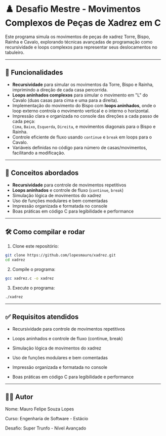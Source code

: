 # ♟️ Desafio Mestre - Movimentos Complexos de Peças de Xadrez em C

Este programa simula os movimentos de peças de xadrez Torre, Bispo, Rainha e Cavalo, explorando técnicas avançadas de programação como recursividade e loops complexos para representar seus deslocamentos no tabuleiro.

---

## 🚀 Funcionalidades

- **Recursividade** para simular os movimentos da Torre, Bispo e Rainha, imprimindo a direção de cada casa percorrida.
- **Loops aninhados complexos** para simular o movimento em "L" do Cavalo (duas casas para cima e uma para a direita).
- Implementação do movimento do Bispo com **loops aninhados**, onde o loop externo controla o movimento vertical e o interno o horizontal.
- Impressão clara e organizada no console das direções a cada passo de cada peça:  
  `Cima`, `Baixo`, `Esquerda`, `Direita`, e movimentos diagonais para o Bispo e Rainha.
- Controle eficiente de fluxo usando `continue` e `break` em loops para o Cavalo.
- Variáveis definidas no código para número de casas/movimentos, facilitando a modificação.

---

## 🧠 Conceitos abordados

- **Recursividade** para controle de movimentos repetitivos
- **Loops aninhados** e controle de fluxo (`continue`, `break`)
- Simulação lógica de movimentos do xadrez
- Uso de funções modulares e bem comentadas
- Impressão organizada e formatada no console
- Boas práticas em código C para legibilidade e performance

---

## 🛠️ Como compilar e rodar

1. Clone este repositório:

```bash
git clone https://github.com/lopesmauro/xadrez.git
cd xadrez
```


2. Compile o programa:

```bash
gcc xadrez.c -o xadrez
```


3. Execute o programa:

```bash
./xadrez
```


---

## ✅ Requisitos atendidos

- Recursividade para controle de movimentos repetitivos

- Loops aninhados e controle de fluxo (continue, break)

- Simulação lógica de movimentos do xadrez

- Uso de funções modulares e bem comentadas

- Impressão organizada e formatada no console

- Boas práticas em código C para legibilidade e performance

---

## 🧑‍💻 Autor

Nome: Mauro Felipe Souza Lopes

Curso: Engenharia de Software - Estácio

Desafio: Super Trunfo - Nível Avançado
